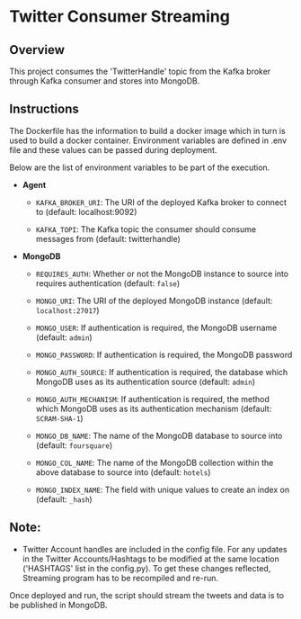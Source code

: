 # Twitter Consumer Streaming
## Overview
This project consumes the 'TwitterHandle' topic from the Kafka broker through Kafka consumer and stores into MongoDB. 

## Instructions

The Dockerfile has the information to build a docker image which in turn is used to build a docker container. Environment variables are defined in .env file and these values can be passed during deployment. 

Below are the list of environment variables to be part of the execution.

* **Agent**

    * `KAFKA_BROKER_URI`: The URI of the deployed Kafka broker to connect to (default: localhost:9092)

    * `KAFKA_TOPI`: The Kafka topic the consumer should consume messages from (default: twitterhandle)

* **MongoDB**

    * `REQUIRES_AUTH`: Whether or not the MongoDB instance to source into requires
    authentication (default: `false`)
    
    * `MONGO_URI`: The URI of the deployed MongoDB instance (default: `localhost:27017`)
    
    * `MONGO_USER`: If authentication is required, the MongoDB username (default: `admin`)
    
    * `MONGO_PASSWORD`: If authentication is required, the MongoDB password
    
    * `MONGO_AUTH_SOURCE`: If authentication is required, the database which 
    MongoDB uses as its authentication source (default: `admin`)
    
    * `MONGO_AUTH_MECHANISM`: If authentication is required, the method which 
    MongoDB uses as its authentication mechanism (default: `SCRAM-SHA-1`)
    
    * `MONGO_DB_NAME`: The name of the MongoDB database to 
    source into (default: `foursquare`)
    
    * `MONGO_COL_NAME`: The name of the MongoDB collection within the above database to 
    source into (default: `hotels`)
    
    * `MONGO_INDEX_NAME`: The field with unique values to create 
    an index on (default: `_hash`)


## Note:
* Twitter Account handles are included in the config file. For any updates in the Twitter Accounts/Hashtags to be modified at the same location ('HASHTAGS' list in the config.py). To get these changes reflected, Streaming program has to be recompiled and re-run.

Once deployed and run, the script should stream the tweets and data is to be published in MongoDB. 

